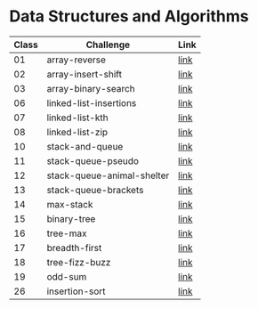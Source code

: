 # Data Structures and Algorithms

| Class | Challenge                  | Link                                                               |
| ----- | -------------------------- | ------------------------------------------------------------------ |
| 01    | array-reverse              | [link](./javascript/array-reverse/README.md)                       |
| 02    | array-insert-shift         | [link](./javascript/array-insert-shift/README.md)                  |
| 03    | array-binary-search        | [link](./javascript/array-binary-search/README.md)                 |
| 06    | linked-list-insertions     | [link](./javascript/linked-list/linked-list-insertions.md)         |
| 07    | linked-list-kth            | [link](./javascript/linked-list/linked-list-kth.md)                |
| 08    | linked-list-zip            | [link](./javascript/linked-list/linked-list-zip.md)                |
| 10    | stack-and-queue            | [link](./javascript/stack-and-queue/stack-and-queue.md)            |
| 11    | stack-queue-pseudo         | [link](./javascript/stack-and-queue/stack-queue-pseudo.md)         |
| 12    | stack-queue-animal-shelter | [link](./javascript/stack-and-queue/stack-queue-animal-shelter.md) |
| 13    | stack-queue-brackets       | [link](./javascript/stack-and-queue/stack-queue-brackets.md)       |
| 14    | max-stack                  | [link](./javascript/stack-and-queue/max-stack.js)                  |
| 15    | binary-tree                | [link](./javascript/trees/binary-tree.md)                          |
| 16    | tree-max                   | [link](./javascript/trees/tree-max.md)                             |
| 17    | breadth-first              | [link](./javascript/trees/breadth-first.PNG)                       |
| 18    | tree-fizz-buzz             | [link](./javascript/trees/FizzBuzz.PNG)                            |
| 19    | odd-sum                    | [link](./javascript/trees/oddSum.PNG)                              |
| 26    | insertion-sort             | [link](./javascript/insertion-sort/BLOG.md)                        |
